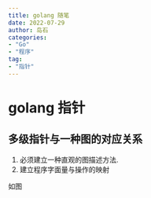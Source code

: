 ```yaml
---
title: golang 随笔
date: 2022-07-29
author: 岛石  
categories: 
- "Go"
- "程序"
tag: 
- "指针"
---
```


# golang 指针

## 多级指针与一种图的对应关系
1. 必须建立一种直观的图描述方法.
2. 建立程序字面量与操作的映射

如图
